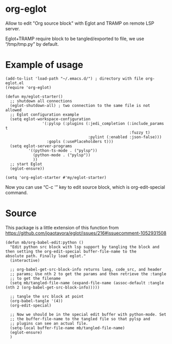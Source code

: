 # org-eglot
Allow to edit "Org source block" with Eglot and TRAMP on remote LSP server.

Eglot+TRAMP require block to be tangled/exported to file, we use “/tmp/tmp.py” by default.

# Example of usage
```Elisp
(add-to-list 'load-path "~/.emacs.d/") ; directory with file org-eglot.el
(require 'org-eglot)

(defun my/eglot-starter()
  ;; shutdown all connections
  (eglot-shutdown-all) ; two connection to the same file is not allowed
  ;; Eglot configuration example
  (setq eglot-workspace-configuration
                '(:pylsp (:plugins (:jedi_completion (:include_params t
                                                      :fuzzy t)
                                    :pylint (:enabled :json-false)))
                  :gopls (:usePlaceholders t)))
  (setq eglot-server-programs
          '((python-ts-mode . ("pylsp"))
            (python-mode . ("pylsp"))
            ))
  ;; start Eglot
  (eglot-ensure))

(setq 'org-eglot-starter #'my/eglot-starter)
```

Now you can use “C-c '” key to edit source block, which is org-edit-special command.

# Source
This package is a little extension of this function from https://github.com/joaotavora/eglot/issues/216#issuecomment-1052931508
```Elisp
(defun mb/org-babel-edit:python ()
  "Edit python src block with lsp support by tangling the block and
then setting the org-edit-special buffer-file-name to the
absolute path. Finally load eglot."
  (interactive)

  ;; org-babel-get-src-block-info returns lang, code_src, and header
  ;; params; Use nth 2 to get the params and then retrieve the :tangle
  ;; to get the filename
  (setq mb/tangled-file-name (expand-file-name (assoc-default :tangle (nth 2 (org-babel-get-src-block-info)))))

  ;; tangle the src block at point
  (org-babel-tangle '(4))
  (org-edit-special)

  ;; Now we should be in the special edit buffer with python-mode. Set
  ;; the buffer-file-name to the tangled file so that pylsp and
  ;; plugins can see an actual file.
  (setq-local buffer-file-name mb/tangled-file-name)
  (eglot-ensure)
  )
```
